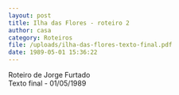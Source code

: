 ```yaml
---
layout: post
title: Ilha das Flores - roteiro 2
author: casa
category: Roteiros
file: /uploads/ilha-das-flores-texto-final.pdf
date: 1989-05-01 15:36:22
---
```

Roteiro de Jorge Furtado\
Texto final - 01/05/1989
